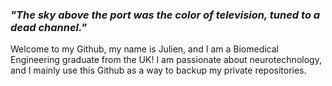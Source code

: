### _"The sky above the port was the color of television, tuned to a dead channel."_ 

Welcome to my Github, my name is Julien, and I am a Biomedical Engineering graduate from the UK!
I am passionate about neurotechnology, and I mainly use this Github as a way to backup my private repositories.

<!--
**TheTestoff/TheTestoff** is a ✨ _special_ ✨ repository because its `README.md` (this file) appears on your GitHub profile.

Here are some ideas to get you started:

- 🔭 I’m currently working on ...
- 🌱 I’m currently learning ...
- 👯 I’m looking to collaborate on ...
- 🤔 I’m looking for help with ...
- 💬 Ask me about ...
- 📫 How to reach me: ...
- 😄 Pronouns: ...
- ⚡ Fun fact: ...
-->
